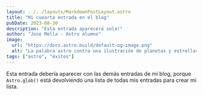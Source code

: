 ```yaml
---
layout: ../../layouts/MarkdownPostLayout.astro
title: "Mi cuearta entrada en el blog"
pubDate: 2023-08-30
description: "Esta entrada aparecerá sola!"
author: "Jose Mella - Astro alumno"
image:
  url: "https://docs.astro.build/default-og-image.png"
  alt: "La palabra astro contra una ilustración de planetas y estrellas."
tags: ["astro", "éxitos"]
---
```


Esta entrada debería aparecer con las demás entradas de mi blog, porque `Astro.glob()` está devolviendo una lista de todas mis entradas para crear mi lista.
